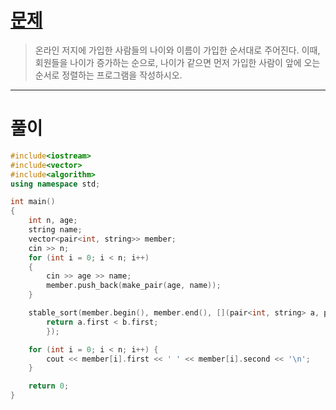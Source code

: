 # [문제](https://www.acmicpc.net/problem/10814 "#10814번")
  
> 온라인 저지에 가입한 사람들의 나이와 이름이 가입한 순서대로 주어진다. 이때, 회원들을 나이가 증가하는 순으로, 나이가 같으면 먼저 가입한 사람이 앞에 오는 순서로 정렬하는 프로그램을 작성하시오.
<hr/>

# 풀이

```cpp
#include<iostream>
#include<vector>
#include<algorithm>
using namespace std;

int main()
{
    int n, age;
    string name;
    vector<pair<int, string>> member;
    cin >> n;
    for (int i = 0; i < n; i++)
    {
        cin >> age >> name;
        member.push_back(make_pair(age, name));
    }

    stable_sort(member.begin(), member.end(), [](pair<int, string> a, pair<int, string>b) {
        return a.first < b.first;
        });

    for (int i = 0; i < n; i++) {
        cout << member[i].first << ' ' << member[i].second << '\n';
    }

    return 0;
}
```

